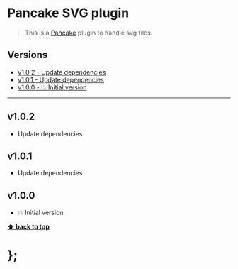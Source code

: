 Pancake SVG plugin
==================

> This is a [Pancake](https://github.com/govau/pancake) plugin to handle svg files.


## Versions

* [v1.0.2 - Update dependencies](v102)
* [v1.0.1 - Update dependencies](v101)
* [v1.0.0 - 💥 Initial version](v100)


----------------------------------------------------------------------------------------------------------------------------------------------------------------

## v1.0.2

- Update dependencies


## v1.0.1

- Update dependencies


## v1.0.0

- 💥 Initial version


**[⬆ back to top](#contents)**


# };
